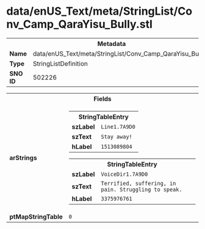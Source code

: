 <h1>data/enUS_Text/meta/StringList/Conv_Camp_QaraYisu_Bully.stl</h1><table><tr><th colspan="100%">Metadata</th></tr><tr><td><b>Name</b></td><td>data/enUS_Text/meta/StringList/Conv_Camp_QaraYisu_Bully.stl</td></tr><tr><td><b>Type</b></td><td>StringListDefinition</td></tr><tr><td><b>SNO ID</b></td><td>502226</td></tr></table>

<table><tr><th colspan="100%">Fields</th></tr><tr><td><b>arStrings</b></td><td><table><tr><th colspan="100%">StringTableEntry</th></tr><tr><td><b>szLabel</b></td><td><code>Line1.7A9D0</code></td></tr><tr><td><b>szText</b></td><td><code>Stay away!</code></td></tr><tr><td><b>hLabel</b></td><td><code>1513089804</code></td></tr></table>


<table><tr><th colspan="100%">StringTableEntry</th></tr><tr><td><b>szLabel</b></td><td><code>VoiceDir1.7A9D0</code></td></tr><tr><td><b>szText</b></td><td><code>Terrified, suffering, in pain. Struggling to speak.</code></td></tr><tr><td><b>hLabel</b></td><td><code>3375976761</code></td></tr></table>


</td></tr><tr><td><b>ptMapStringTable</b></td><td><code>0</code></td></tr></table>

